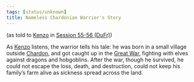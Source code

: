 ```yaml
---
tags: [status/unknown]
title: Nameless Chardonian Warrior's Story
---
```

(as told to [Kenzo](<../../../people/pcs/dunmar-fellowship/kenzo.md>) in [Session 55-56 (DuFr)](<../session-notes/session-55-56-dufr.md>))

As [Kenzo](<../../../people/pcs/dunmar-fellowship/kenzo.md>) listens, the warrior tells his tale: he was born in a small village outside [Chardon](<../../../gazetteer/west-coast/chardonian-empire/chardon/chardon.md>), and got caught up in the [Great War](<../../../events/1500s/great-war.md>), fighting with elves against dragons and hobgoblins. After the war, though he survived, he could not escape the loss, death, and destruction, could not keep his family’s farm alive as sickness spread across the land.